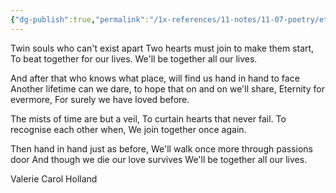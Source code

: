 ```yaml
---
{"dg-publish":true,"permalink":"/1x-references/11-notes/11-07-poetry/eternity-valerie-carol-holland/","title":"Eternity - Valerie Carol Holland","noteIcon":""}
---
```



Twin souls who can't exist apart
Two hearts must join to make them start,
To beat together for our lives.
We'll be together all our lives.

And after that who knows what place,
will find us hand in hand to face
Another lifetime can we dare,
to hope that on and on we'll share,
Eternity for evermore,
For surely we have loved before.

The mists of time are but a veil,
To curtain hearts that never fail.
To recognise each other when,
We join together once again.

Then hand in hand just as before,
We'll walk once more through passions door
And though we die our love survives
We'll be together all our lives.

Valerie Carol Holland 